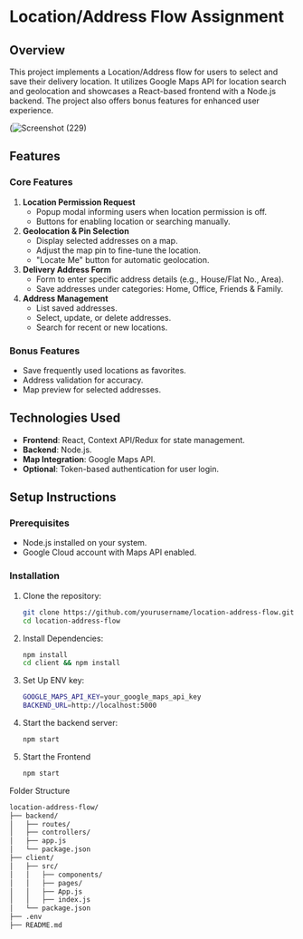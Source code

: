 # Location/Address Flow Assignment

## Overview
This project implements a Location/Address flow for users to select and save their delivery location. It utilizes Google Maps API for location search and geolocation and showcases a React-based frontend with a Node.js backend. The project also offers bonus features for enhanced user experience.

(![Screenshot (229)](https://github.com/user-attachments/assets/80de14f8-499b-43ae-9cd6-80755cfed17f)

## Features
### Core Features
1. **Location Permission Request**
   - Popup modal informing users when location permission is off.
   - Buttons for enabling location or searching manually.
2. **Geolocation & Pin Selection**
   - Display selected addresses on a map.
   - Adjust the map pin to fine-tune the location.
   - "Locate Me" button for automatic geolocation.
3. **Delivery Address Form**
   - Form to enter specific address details (e.g., House/Flat No., Area).
   - Save addresses under categories: Home, Office, Friends & Family.
4. **Address Management**
   - List saved addresses.
   - Select, update, or delete addresses.
   - Search for recent or new locations.

### Bonus Features
- Save frequently used locations as favorites.
- Address validation for accuracy.
- Map preview for selected addresses.

## Technologies Used
- **Frontend**: React, Context API/Redux for state management.
- **Backend**: Node.js.
- **Map Integration**: Google Maps API.
- **Optional**: Token-based authentication for user login.

## Setup Instructions
### Prerequisites
- Node.js installed on your system.
- Google Cloud account with Maps API enabled.

### Installation
1. Clone the repository:
   ```bash
   git clone https://github.com/yourusername/location-address-flow.git
   cd location-address-flow

2. Install Dependencies:
   ```bash
   npm install
   cd client && npm install

3. Set Up ENV key:
   ```bash
   GOOGLE_MAPS_API_KEY=your_google_maps_api_key
   BACKEND_URL=http://localhost:5000

4. Start the backend server:
   ```bash
   npm start

5. Start the Frontend
   ```bash
   npm start

Folder Structure
```bash
location-address-flow/
├── backend/
│   ├── routes/
│   ├── controllers/
│   ├── app.js
│   └── package.json
├── client/
│   ├── src/
│   │   ├── components/
│   │   ├── pages/
│   │   ├── App.js
│   │   ├── index.js
│   └── package.json
├── .env
├── README.md
